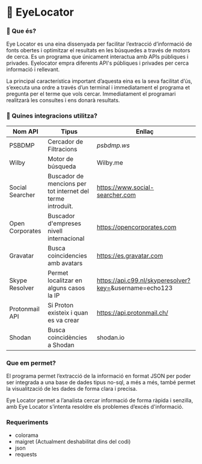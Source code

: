 # 👀 EyeLocator


### 🔎 Que és?
Eye Locator es una eina dissenyada per facilitar l’extracció d’informació de fonts obertes i optimitzar el resultats en les búsquedes a través de motors de cerca. 
Es un programa que únicament interactua amb APIs públiques i privades. Eyelocator empra diferents API's públiques i privades per cerca informació i rellevant. 

La principal característica important d’aquesta eina es la seva facilitat d’ús, s’executa una ordre a través d’un terminal i immediatament el programa et pregunta per el terme que vols cercar. Immediatament el programari realitzarà les consultes i ens donarà resultats.

###  📝 Quines integracions utilitza?
Nom API | Tipus | Enllaç
--- | --- | ---
PSBDMP | Cercador de Filtracions | *psbdmp.ws*
Wilby | Motor de búsqueda | Wilby.me
Social Searcher   | Buscador de mencions per tot internet del terme introduït.  |   https://www.social-searcher.com
Open Corporates   | Buscador d'empreses nivell internacional   | https://opencorporates.com
Gravatar   | Busca coincidencies amb avatars |   https://es.gravatar.com
Skype Resolver  | Permet localitzar en alguns casos la IP   | https://api.c99.nl/skyperesolver?key=<key>&username=echo123
Protonmail API  | Si Proton existeix i quan es va crear   | https://api.protonmail.ch/
Shodan  |  Busca coincidències a Shodan   | shodan.io
  
### Que em permet?
 El programa permet l’extracció de la informació en format JSON per poder ser integrada a una base de dades tipus no-sql, a més a més, també permet la visualització de les dades de forma clara i precisa.

Eye Locator permet a l’analista cercar informació de forma ràpida i senzilla, amb Eye Locator s’intenta resoldre els problemes d’excés d'informació. 
  
### Requeriments
 - colorama
 - maigret (Actualment deshabilitat dins del codi)
 - json
 - requests
